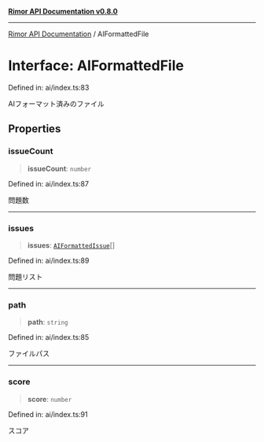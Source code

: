 [**Rimor API Documentation v0.8.0**](../README.md)

***

[Rimor API Documentation](../globals.md) / AIFormattedFile

# Interface: AIFormattedFile

Defined in: ai/index.ts:83

AIフォーマット済みのファイル

## Properties

### issueCount

> **issueCount**: `number`

Defined in: ai/index.ts:87

問題数

***

### issues

> **issues**: [`AIFormattedIssue`](AIFormattedIssue.md)[]

Defined in: ai/index.ts:89

問題リスト

***

### path

> **path**: `string`

Defined in: ai/index.ts:85

ファイルパス

***

### score

> **score**: `number`

Defined in: ai/index.ts:91

スコア
